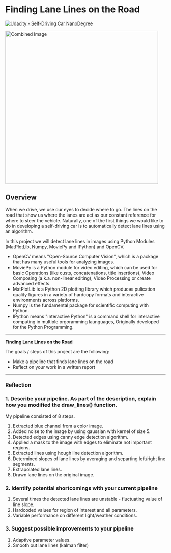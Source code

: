 # **Finding Lane Lines on the Road** 

[![Udacity - Self-Driving Car NanoDegree](https://s3.amazonaws.com/udacity-sdc/github/shield-carnd.svg)](http://www.udacity.com/drive)

<img src="examples/laneLines_thirdPass.jpg" width="480" alt="Combined Image" />

Overview
---

When we drive, we use our eyes to decide where to go.  The lines on the road that show us where the lanes are act as our constant reference for where to steer the vehicle.  Naturally, one of the first things we would like to do in developing a self-driving car is to automatically detect lane lines using an algorithm.

In this project we will detect lane lines in images using Python Modules (MatPlotLib, Numpy, MoviePy and IPython) and OpenCV.  

* OpenCV means "Open-Source Computer Vision", which is a package that has many useful tools for analyzing images.
* MoviePy is a Python module for video editing, which can be used for basic Operations (like custs, concatenations, title insertions), Video Composing (a.k.a. non-linear editing), Video Processing or create advanced effects.
* MatPlotLib is a Python 2D plotting library which produces pulication quality figures in a variety of hardcopy formats and interactive environments across platforms. 
* Numpy is the fundamental package for scientific computing with Python.
* IPython means "Interactive Python" is a command shell for interactive computing in multiple prgoramming launguages, Originally developed for the Python Programming.

---

**Finding Lane Lines on the Road**

The goals / steps of this project are the following:
* Make a pipeline that finds lane lines on the road
* Reflect on your work in a written report


[//]: # (Image References)

[image1]: ./examples/grayscale.jpg "Grayscale"

---

### Reflection

### 1. Describe your pipeline. As part of the description, explain how you modified the draw_lines() function.

My pipeline consisted of 8 steps. 

1. Extracted blue channel from a color image.
2. Added noise to the image by using gaussian with kernel of size 5. 
3. Detected edges using canny edge detection algorithm.
4. Applied a mask to the image with edges to eliminate not important regions.
5. Extracted lines using hough line detection algorithm.
6. Determined slopes of lane lines by averaging and separting left/right line segments.
7. Extrapolated lane lines.
8. Drawn lane lines on the original image.


### 2. Identify potential shortcomings with your current pipeline


1. Several times the detected lane lines are unstable - fluctuating value of line slope. 
2. Hardcoded values for region of interest and all parameters.
3. Variable performance on different light/weather conditions.


### 3. Suggest possible improvements to your pipeline

1. Adaptive parameter values.
2. Smooth out lane lines (kalman filter)
